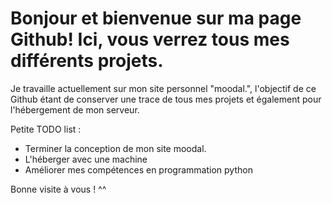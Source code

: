 # Bonjour et bienvenue sur ma page Github! Ici, vous verrez tous mes différents projets.

Je travaille actuellement sur mon site personnel "moodal.", l'objectif de ce Github étant de conserver une trace de tous mes projets et également pour l'hébergement de mon serveur.

Petite TODO list :

* Terminer la conception de mon site moodal.
* L'héberger avec une machine
* Améliorer mes compétences en programmation python

Bonne visite à vous ! ^^ 

<!---
Azuneer/Azuneer is a ✨ special ✨ repository because its `README.md` (this file) appears on your GitHub profile.
You can click the Preview link to take a look at your changes.
--->

